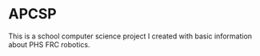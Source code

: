 # APCSP
This is a school computer science project I created with basic information about PHS FRC robotics.
